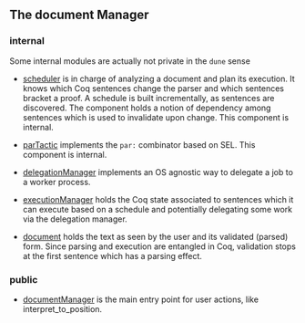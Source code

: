 ## The document Manager

### internal

Some internal modules are actually not private in the `dune` sense

- [scheduler](sheduler.mli) is in charge of analyzing a document and plan
  its execution. It knows which Coq sentences change the parser and which
  sentences bracket a proof. A schedule is built incrementally, as sentences
  are discovered. The component holds a notion of dependency among sentences
  which is used to invalidate upon change. This component is internal.

- [parTactic](parTactic.mli) implements the `par:` combinator based on SEL.
  This component is internal.

- [delegationManager](delegationManager.mli) implements an OS agnostic way to
  delegate a job to a worker process.

- [executionManager](executionManager.mli) holds the Coq state associated to
  sentences which it can execute based on a schedule and potentially delegating
  some work via the delegation manager.

- [document](document.mli) holds the text as seen by the user and its validated
  (parsed) form. Since parsing and execution are entangled in Coq, validation
  stops at the first sentence which has a parsing effect.

### public

- [documentManager](documentManager.mli) is the main entry point for user
  actions, like interpret_to_position.

